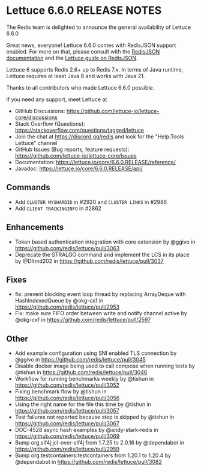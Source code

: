 Lettuce 6.6.0 RELEASE NOTES
==============================

The Redis team is delighted to announce the general availability of Lettuce 6.6.0

Great news, everyone! Lettuce 6.6.0 comes with RedisJSON support enabled.
For more on that, please consult with the [RedisJSON documentation](https://redis.io/docs/latest/develop/data-types/json/) and the [Lettuce guide on RedisJSON](https://redis.github.io/lettuce/user-guide/redis-json/). 

Lettuce 6 supports Redis 2.6+ up to Redis 7.x. In terms of Java runtime, Lettuce requires
at least Java 8 and works with Java 21.

Thanks to all contributors who made Lettuce 6.6.0 possible.

If you need any support, meet Lettuce at

* GitHub Discussions: https://github.com/lettuce-io/lettuce-core/discussions
* Stack Overflow (Questions): https://stackoverflow.com/questions/tagged/lettuce
* Join the chat at https://discord.gg/redis and look for the "Help:Tools Lettuce" channel 
* GitHub Issues (Bug reports, feature requests): https://github.com/lettuce-io/lettuce-core/issues
* Documentation: https://lettuce.io/core/6.6.0.RELEASE/reference/
* Javadoc: https://lettuce.io/core/6.6.0.RELEASE/api/

Commands
--------

* Add `CLUSTER MYSHARDID` in #2920 and `CLUSTER LINKS` in #2986
* Add `CLIENT TRACKINGINFO` in #2862

Enhancements
------------
* Token based authentication integration with core extension by @ggivo in https://github.com/redis/lettuce/pull/3063
* Deprecate the STRALGO command and implement the LCS in its place by @Dltmd202 in https://github.com/redis/lettuce/pull/3037

Fixes
-----
* fix: prevent blocking event loop thread by replacing ArrayDeque with HashIndexedQueue by @okg-cxf in https://github.com/redis/lettuce/pull/2953
* Fix: make sure FIFO order between write and notify channel active by @okg-cxf in https://github.com/redis/lettuce/pull/2597

Other
-----
* Add example configuration using SNI enabled TLS connection by @ggivo in https://github.com/redis/lettuce/pull/3045
* Disable docker image being used to call compose when running tests by @tishun in https://github.com/redis/lettuce/pull/3046
* Workflow for running benchmarks weekly by @tishun in https://github.com/redis/lettuce/pull/3052
* Fixing benchmark flow by @tishun in https://github.com/redis/lettuce/pull/3056
* Using the right name for the file this time by @tishun in https://github.com/redis/lettuce/pull/3057
* Test failures not reported because step is skipped by @tishun in https://github.com/redis/lettuce/pull/3067
* DOC-4528 async hash examples by @andy-stark-redis in https://github.com/redis/lettuce/pull/3069
* Bump org.slf4j:jcl-over-slf4j from 1.7.25 to 2.0.16 by @dependabot in https://github.com/redis/lettuce/pull/2959
* Bump org.testcontainers:testcontainers from 1.20.1 to 1.20.4 by @dependabot in https://github.com/redis/lettuce/pull/3082
